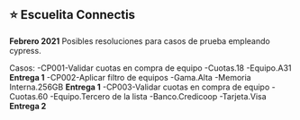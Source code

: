 ##  ⭐️ **Escuelita Connectis**

**Febrero 2021**
Posibles resoluciones para casos de prueba empleando cypress.

Casos:
-CP001-Validar cuotas en compra de equipo -Cuotas.18 -Equipo.A31 **Entrega 1**
-CP002-Aplicar filtro de equipos -Gama.Alta -Memoria Interna.256GB **Entrega 1**
-CP003-Validar cuotas en compra de equipo -Cuotas.60 -Equipo.Tercero de la lista -Banco.Credicoop -Tarjeta.Visa **Entrega 2**
